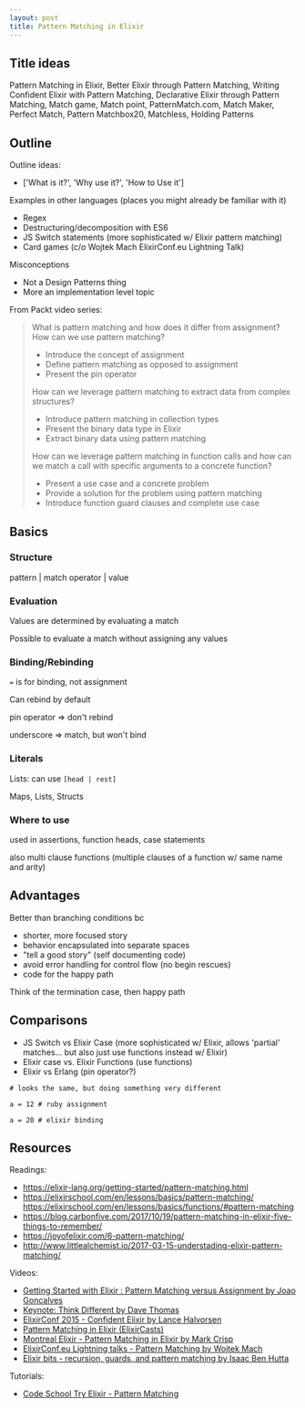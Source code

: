 ```yaml
---
layout: post
title: Pattern Matching in Elixir
---
```


## Title ideas

Pattern Matching in Elixir, Better Elixir through Pattern Matching, Writing Confident Elixir with Pattern Matching, Declarative Elixir through Pattern Matching, Match game, Match point, PatternMatch.com, Match Maker, Perfect Match, Pattern Matchbox20, Matchless, Holding Patterns


## Outline

Outline ideas:  
- ['What is it?', 'Why use it?', 'How to Use it']


Examples in other languages (places you might already be familiar with it)  
- Regex
- Destructuring/decomposition with ES6
- JS Switch statements (more sophisticated w/ Elixir pattern matching)
- Card games (c/o Wojtek Mach ElixirConf.eu Lightning Talk)


Misconceptions
- Not a Design Patterns thing
- More an implementation level topic


From Packt video series:  
> What is pattern matching and how does it differ from assignment? How can we use pattern matching?
>
> - Introduce the concept of assignment
> - Define pattern matching as opposed to assignment
> - Present the pin operator
>
> How can we leverage pattern matching to extract data from complex structures?
>
> - Introduce pattern matching in collection types
> - Present the binary data type in Elixir
> - Extract binary data using pattern matching
>
> How can we leverage pattern matching in function calls and how can we match a call with specific arguments to a concrete function?
>
> - Present a use case and a concrete problem
> - Provide a solution for the problem using pattern matching
> - Introduce function guard clauses and complete use case


## Basics

### Structure

pattern | match operator | value


### Evaluation

Values are determined by evaluating a match

Possible to evaluate a match without assigning any values


### Binding/Rebinding

`=` is for binding, not assignment

Can rebind by default

pin operator => don't rebind

underscore => match, but won't bind


### Literals

Lists: can use `[head | rest]`

Maps, Lists, Structs


### Where to use

used in assertions, function heads, case statements

also multi clause functions (multiple clauses of a function w/ same name and arity)


## Advantages

Better than branching conditions bc  
  - shorter, more focused story
  - behavior encapsulated into separate spaces
  - "tell a good story" (self documenting code)
  - avoid error handling for control flow (no begin rescues)
  - code for the happy path

Think of the termination case, then happy path

## Comparisons

- JS Switch vs Elixir Case (more sophisticated w/ Elixir, allows 'partial' matches... but also just use functions instead w/ Elixir)
- Elixir case vs. Elixir Functions (use functions)
- Elixir vs Erlang (pin operator?)


```
# looks the same, but doing something very different

a = 12 # ruby assignment

a = 20 # elixir binding
```


## Resources

Readings:  
- https://elixir-lang.org/getting-started/pattern-matching.html
- https://elixirschool.com/en/lessons/basics/pattern-matching/
https://elixirschool.com/en/lessons/basics/functions/#pattern-matching
- https://blog.carbonfive.com/2017/10/19/pattern-matching-in-elixir-five-things-to-remember/
- https://joyofelixir.com/6-pattern-matching/
- http://www.littlealchemist.io/2017-03-15-understading-elixir-pattern-matching/

Videos:  
- [Getting Started with Elixir : Pattern Matching versus Assignment by Joao Goncalves](https://www.youtube.com/watch?v=zwPqQngLn9w&index=6&list=PLCFmW8UCDqfCA9kpbFirPEDoQYc9nCy_W)
- [Keynote: Think Different by Dave Thomas](https://www.youtube.com/watch?v=5hDVftaPQwY)
- [ElixirConf 2015 - Confident Elixir by Lance Halvorsen](https://www.youtube.com/watch?v=E-3G7g0Dm7c)
- [Pattern Matching in Elixir (ElixirCasts)](https://elixircasts.io/pattern-matching-in-elixir#)
- [Montreal Elixir - Pattern Matching in Elixir by Mark Crisp](https://www.youtube.com/watch?v=nEUHb7RJspQ&list=PLCFmW8UCDqfCA9kpbFirPEDoQYc9nCy_W&index=2&t=5s)
- [ElixirConf.eu Lightning talks - Pattern Matching by Wojtek Mach](https://www.youtube.com/watch?v=pOR1z8sAjzQ&list=PLCFmW8UCDqfCA9kpbFirPEDoQYc9nCy_W&index=3)
- [Elixir bits - recursion, guards, and pattern matching by Isaac Ben Hutta](https://www.youtube.com/watch?v=jVl-Pp1iELQ&list=PLCFmW8UCDqfCA9kpbFirPEDoQYc9nCy_W&index=7)


Tutorials:  
- [Code School Try Elixir - Pattern Matching](http://campus.codeschool.com/courses/try-elixir/level/3/section/1/pattern-matching)
